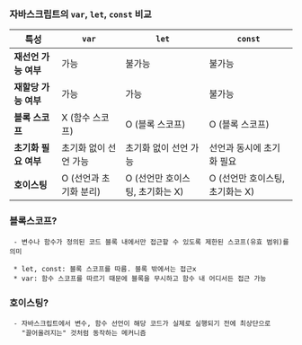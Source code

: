 ### 자바스크립트의 `var`, `let`, `const` 비교

| 특성                   | `var`            | `let`            | `const`          |
|------------------------|------------------|------------------|------------------|
| **재선언 가능 여부**     | 가능             | 불가능            | 불가능            |
| **재할당 가능 여부**     | 가능             | 가능             | 불가능            |
| **블록 스코프**          | X (함수 스코프)  | O (블록 스코프)  | O (블록 스코프)  |
| **초기화 필요 여부**     | 초기화 없이 선언 가능 | 초기화 없이 선언 가능 | 선언과 동시에 초기화 필요 |
| **호이스팅**             | O (선언과 초기화 분리) | O (선언만 호이스팅, 초기화는 X) | O (선언만 호이스팅, 초기화는 X) |



### 블록스코프?
```
 - 변수나 함수가 정의된 코드 블록 내에서만 접근할 수 있도록 제한된 스코프(유효 범위)를 의미

 * let, const: 블록 스코프를 따름. 블록 밖에서는 접근x
 * var: 함수 스코프를 따르기 때문에 블록을 무시하고 함수 내 어디서든 접근 가능
```

### 호이스팅?
```
 - 자바스크립트에서 변수, 함수 선언이 해당 코드가 실제로 실행되기 전에 최상단으로 
   "끌어올려지는" 것처럼 동작하는 메커니즘
```